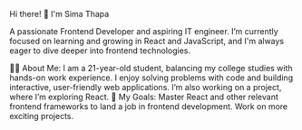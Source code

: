 Hi there! 👋 I'm Sima Thapa

A passionate Frontend Developer and aspiring IT engineer. 
I’m currently focused on learning and growing in React and JavaScript, and I'm always eager to dive deeper into frontend technologies.

🧑‍💻 About Me:
I am a 21-year-old student, balancing my college studies with hands-on work experience.
I enjoy solving problems with code and building interactive, user-friendly web applications.
I’m also working on a project, where I’m exploring React.
🎯 My Goals:
Master React and other relevant frontend frameworks to land a job in frontend development.
Work on more exciting projects.
